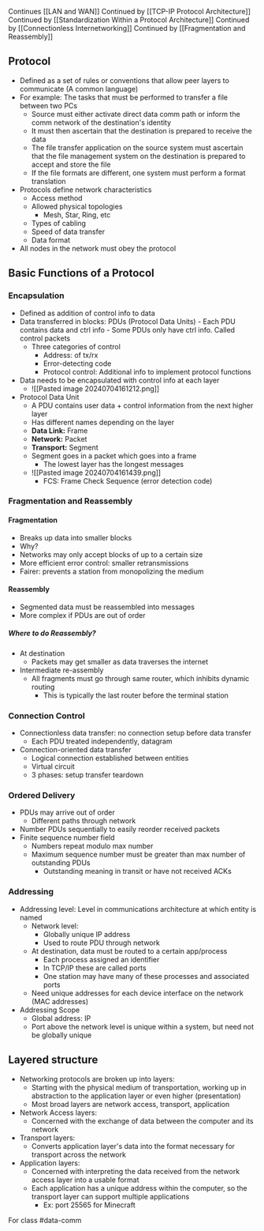 Continues [[LAN and WAN]]
Continued by [[TCP-IP Protocol Architecture]]
Continued by [[Standardization Within a Protocol Architecture]]
Continued by [[Connectionless Internetworking]]
Continued by [[Fragmentation and Reassembly]]
## Protocol
- Defined as a set of rules or conventions that allow peer layers to communicate (A common language)
- For example: The tasks that must be performed to transfer a file between two PCs
	- Source must either activate direct data comm path or inform the comm network of the destination's identity
	- It must then ascertain that the destination is prepared to receive the data
	- The file transfer application on the source system must ascertain that the file management system on the destination is prepared to accept and store the file
	- If the file formats are different, one system must perform a format translation
- Protocols define network characteristics
	- Access method
	- Allowed physical topologies
		- Mesh, Star, Ring, etc
	- Types of cabling
	- Speed of data transfer
	- Data format
- All nodes in the network must obey the protocol
## Basic Functions of a Protocol
### Encapsulation
- Defined as addition of control info to data
- Data transferred in blocks: PDUs (Protocol Data Units)
		- Each PDU contains data and ctrl info
		- Some PDUs only have ctrl info. Called control packets
	- Three categories of control
		- Address: of tx/rx
		- Error-detecting code
		- Protocol control: Additional info to implement protocol functions
- Data needs to be encapsulated with control info at each layer
	- ![[Pasted image 20240704161212.png]]
- Protocol Data Unit
	- A PDU contains user data + control information from the next higher layer
	- Has different names depending on the layer
	- **Data Link:** Frame
	- **Network:** Packet
	- **Transport:** Segment
	- Segment goes in a packet which goes into a frame
		- The lowest layer has the longest messages
	- ![[Pasted image 20240704161439.png]]
		-  FCS: Frame Check Sequence (error detection code)

### Fragmentation and Reassembly
#### Fragmentation
- Breaks up data into smaller blocks
- Why?
- Networks may only accept blocks of up to a certain size
- More efficient error control: smaller retransmissions
- Fairer: prevents a station from monopolizing the medium
#### Reassembly
- Segmented data must be reassembled into messages
- More complex if PDUs are out of order
##### Where to do Reassembly?
- At destination
	- Packets may get smaller as data traverses the internet
- Intermediate re-assembly
	- All fragments must go through same router, which inhibits dynamic routing
		- This is typically the last router before the terminal station
### Connection Control
- Connectionless data transfer: no connection setup before data transfer
	- Each PDU treated independently, datagram
- Connection-oriented data transfer
	- Logical connection established between entities
	- Virtual circuit
	- 3 phases: setup transfer teardown
### Ordered Delivery
- PDUs may arrive out of order
	- Different paths through network
- Number PDUs sequentially to easily reorder received packets
- Finite sequence number field
	- Numbers repeat modulo max number
	- Maximum sequence number must be greater than max number of outstanding PDUs
		- Outstanding meaning in transit or have not received ACKs
### Addressing
- Addressing level: Level in communications architecture at which entity is named
	- Network level:
		- Globally unique IP address
		- Used to route PDU through network
	- At destination, data must be routed to a certain app/process
		- Each process assigned an identifier
		- In TCP/IP these are called ports
		- One station may have many of these processes and associated ports
	- Need unique addresses for each device interface on the network (MAC addresses)
- Addressing Scope
	- Global address: IP
	- Port above the network level is unique within a system, but need not be globally unique
## Layered structure
- Networking protocols are broken up into layers:
	- Starting with the physical medium of transportation, working up in abstraction to the application layer or even higher (presentation)
	- Most broad layers are network access, transport, application
- Network Access layers:
	- Concerned with the exchange of data between the computer and its network
- Transport layers:
	- Converts application layer's data into the format necessary for transport across the network
- Application layers:
	- Concerned with interpreting the data received from the network access layer into a usable format
	- Each application has a unique address within the computer, so the transport layer can support multiple applications
		- Ex: port 25565 for Minecraft

For class #data-comm 
